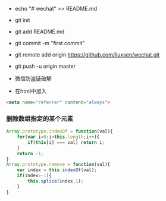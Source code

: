 + echo "# wechat" >> README.md
+ git init
+ git add README.md
+ git commit -m "first commit"
+ git remote add origin https://github.com/liuxsen/wechat.git
+ git push -u origin master


+ 微信防盗链破解
+ 在html中加入
```html
<meta name="referrer" content="always">
```


### 删除数组指定的某个元素

```js
Array.prototype.indexOf = function(val){
    for(var i=0;i<this.length;i++){
        if(this[i] === val) return i;
    }
    return -1;
}
Array.prototype.remove = function(val){
    var index = this.indexOf(val);
    if(index>-1){
        this.splice(index,1);
    }
}
```
